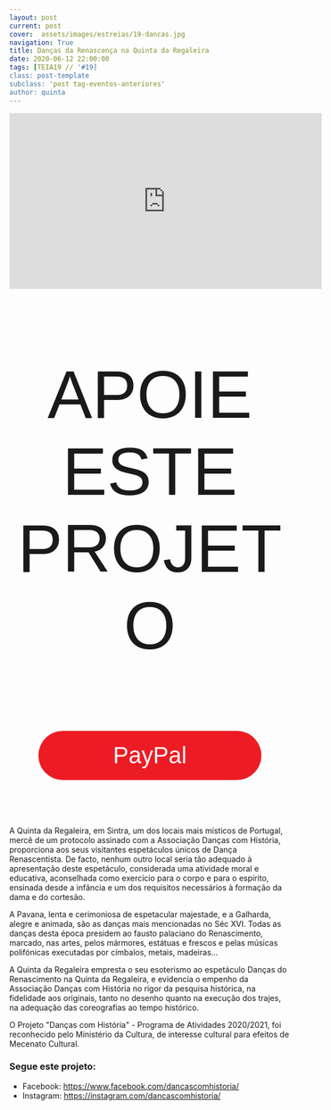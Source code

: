 ```yaml
---
layout: post
current: post
cover:  assets/images/estreias/19-dancas.jpg
navigation: True
title: Danças da Renascença na Quinta da Regaleira
date: 2020-06-12 22:00:00
tags: [TEIA19 // '#19]
class: post-template
subclass: 'post tag-eventos-anteriores'
author: quinta
---
```


<!-- warning: keep the content after the ? in the link, for autoplay -->
<iframe width="560" height="315" src="https://www.youtube.com/embed/0EvI-bM2xZc?rel=0&amp;autoplay=1&amp;controls=0&amp;showinfo=0" frameborder="0" allow="accelerometer; autoplay; encrypted-media; gyroscope; picture-in-picture" allowfullscreen></iframe>



<!-- CSS code for some personalization -->
<style>
    .button {
      margin: auto;  
      display: block;
      border-radius: 70px;
      background-color: #ED1C24;
      border: none;
      color: #FFFFFF;
      text-align: center;
      font-family: "Verdana", sans-serif;
      font-size: 2.6rem;
      padding: 20px;
      width: 25rem;
      transition: all 0.5s;
      cursor: pointer;
    }
    
    .button span {
      cursor: pointer;
      display: inline-block;
      position: relative;
      transition: 0.5s;
    }
    
    .button span:after {
      content: '\00bb';
      position: absolute;
      opacity: 0;
      top: 0;
      right: -20px;
      transition: 0.5s;
    }
    
    .button:hover span {
      padding-right: 25px;
    }
    
    .button:hover span:after {
      opacity: 1;
      right: 0;
       display: inline-block;
    }


    .apoia {
        font-family: "Avant Garde", Avantgarde, "Century Gothic", CenturyGothic, "AppleGothic", sans-serif;
        font-size: 3vmax;
        text-align: center;
        text-transform: uppercase;
        text-rendering: optimizeLegibility;
    }


    .iban{
      margin: auto;  
      text-align: center;
      font-family: "Verdana", sans-serif;
      font-size: 1.8rem;
      padding-top: 2rem;
    }

    .btn {
      border: none;
      background-color: inherit;
      padding: 14px 28px;
      font-size: 16px;
      cursor: pointer;
      display: inline-block;
      font-family: "Verdana", sans-serif;
      border-radius: 70px;
    }

    .btn:hover {background: #454545;}

    .success {color: green;}
    .info {color: dodgerblue;}
    .warning {color: orange;}
    .danger {color: red;}
    .default {color: black;}

    /* Blue */
    .info {
      color: white;
      background: #2196F3;
      background-color: #ED1C24;
      font-family: "Verdana", sans-serif;
    }

    .info:hover {
      background: #454545;
      color: white;
    }

    .no-outline:focus {
      outline: none;
    }

  .info_numbers{
    font-family: "Verdana", sans-serif;
    font-size: 1.4rem;
  }
    
    .centerthat{
      height: 100%;
      display: flex;
      align-items: center;
      justify-content: center;
    }

    input {
      border-top-style: hidden;
      border-right-style: hidden;
      border-left-style: hidden;
      border-bottom-style: groove;
    }

</style>

<!-- JAVASCRIPT functions for autocopying text-->
<script>
function myFunction() {
  /* Get the text field */
  var copyText = document.getElementById("myInput");

  /* Select the text field */
  copyText.select();
  copyText.setSelectionRange(0, 99999); /*For mobile devices*/

  /* Copy the text inside the text field */
  document.execCommand("copy");

  // /* Alert the copied text */
  // alert("Copied the text: " + copyText.value);
}
function myFunction2() {
  /* Get the text field */
  var copyText = document.getElementById("myInput2");

  /* Select the text field */
  copyText.select();
  copyText.setSelectionRange(0, 99999); /*For mobile devices*/

  /* Copy the text inside the text field */
  document.execCommand("copy");

  // /* Alert the copied text */
  // alert("Copied the text: " + copyText.value);
}
</script>




<div class="center">
    <p class = "apoia">Apoie este projeto</p> 
    <button class="button" onclick="window.location.href = 'https://www.paypal.com/cgi-bin/webscr?cmd=_s-xclick&hosted_button_id=JUCBYNVLPH9ZC&source=url';"><span>PayPal </span></button> 
<br>

<br>
<br>


</div>
<br>


A Quinta da Regaleira, em Sintra, um dos locais mais místicos de Portugal, mercê de um protocolo assinado com a Associação Danças com História, proporciona aos seus visitantes espetáculos únicos de Dança Renascentista. De facto, nenhum outro local seria tão adequado à apresentação deste espetáculo, considerada uma atividade moral e educativa, aconselhada como exercício para o corpo e para o espírito, ensinada desde a infância e um dos requisitos necessários à formação da dama e do cortesão.

A Pavana, lenta e cerimoniosa de espetacular majestade, e a Galharda, alegre e animada, são as danças mais mencionadas no Séc XVI. Todas as danças desta época presidem ao fausto palaciano do Renascimento, marcado, nas artes, pelos mármores, estátuas e frescos e pelas músicas polifónicas executadas por címbalos, metais, madeiras…

A Quinta da Regaleira empresta o seu esoterismo ao espetáculo Danças do Renascimento na Quinta da Regaleira, e evidencia o empenho da Associação Danças com História no rigor da pesquisa histórica, na fidelidade aos originais, tanto no desenho quanto na execução dos trajes, na adequação das coreografias ao tempo histórico.

O Projeto "Danças com História" - Programa de Atividades 2020/2021, foi reconhecido pelo Ministério da Cultura, de interesse cultural para efeitos de Mecenato Cultural.



### Segue este projeto:
* Facebook: <a href="https://www.facebook.com/dancascomhistoria/">https://www.facebook.com/dancascomhistoria/</a>
* Instagram: <a href="https://instagram.com/dancascomhistoria/">https://instagram.com/dancascomhistoria/</a>


